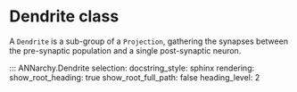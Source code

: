 # Dendrite class

A `Dendrite` is a sub-group of a `Projection`, gathering the synapses
between the pre-synaptic population and a single post-synaptic neuron.


::: ANNarchy.Dendrite
    selection:
      docstring_style: sphinx
    rendering:
      show_root_heading: true
      show_root_full_path: false
      heading_level: 2
